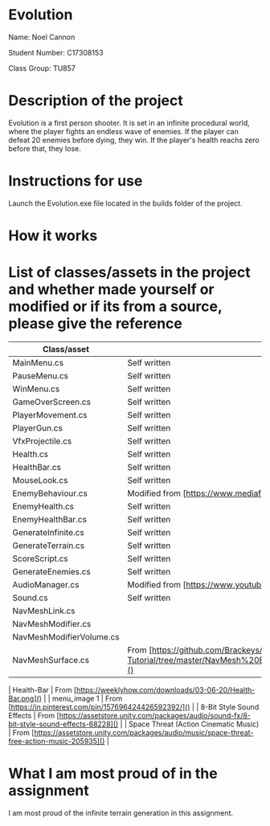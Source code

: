 # Evolution

Name: Noel Cannon

Student Number: C17308153

Class Group: TU857

# Description of the project
Evolution is a first person shooter. It is set in an infinite procedural world, where the player fights an endless wave of enemies. If the player can defeat 20 enemies before dying, they win. If the player's health reachs zero before that, they lose.

# Instructions for use
Launch the Evolution.exe file located in the builds folder of the project.

# How it works


# List of classes/assets in the project and whether made yourself or modified or if its from a source, please give the reference

| Class/asset | Source |
|-----------|-----------|
| MainMenu.cs | Self written |
| PauseMenu.cs | Self written |
| WinMenu.cs | Self written |
| GameOverScreen.cs | Self written |
| PlayerMovement.cs | Self written |
| PlayerGun.cs | Self written |
| VfxProjectile.cs | Self written |
| Health.cs | Self written |
| HealthBar.cs | Self written |
| MouseLook.cs | Self written |
| EnemyBehaviour.cs | Modified from [https://www.mediafire.com/file/n58m8is65cto3it/EnemyAiTutorial.cs/file]() |
| EnemyHealth.cs | Self written |
| EnemyHealthBar.cs | Self written |
| GenerateInfinite.cs | Self written |
| GenerateTerrain.cs | Self written |
| ScoreScript.cs | Self written |
| GenerateEnemies.cs | Self written |
| AudioManager.cs | Modified from [https://www.youtube.com/c/Brackeys]() (Original link is not working)|
| Sound.cs | Self written ||
| NavMeshLink.cs | |
| NavMeshModifier.cs | |
| NavMeshModifierVolume.cs | |
| NavMeshSurface.cs | From [https://github.com/Brackeys/NavMesh-Tutorial/tree/master/NavMesh%20Example%20Project/Assets/NavMeshComponents/Scripts]() |

| Health-Bar | From [https://weeklyhow.com/downloads/03-06-20/Health-Bar.png]() |
| menu_image 1 | From [https://in.pinterest.com/pin/157696424426592392/]() |
| 8-Bit Style Sound Effects | From [https://assetstore.unity.com/packages/audio/sound-fx/8-bit-style-sound-effects-68228]() |
| Space Threat (Action Cinematic Music) | From [https://assetstore.unity.com/packages/audio/music/space-threat-free-action-music-205935]() |

# What I am most proud of in the assignment

I am most proud of the infinite terrain generation in this assignment. 
